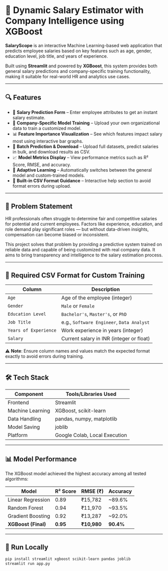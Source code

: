 # 💼 Dynamic Salary Estimator with Company Intelligence using XGBoost

**SalaryScope** is an interactive Machine Learning-based web application that predicts employee salaries based on key features such as age, gender, education level, job title, and years of experience.

Built using **Streamlit** and powered by **XGBoost**, this system provides both general salary predictions and company-specific training functionality, making it suitable for real-world HR and analytics use cases.

---

## 🔍 Features

- 🎯 **Salary Prediction Form** – Enter employee attributes to get an instant salary estimate.
- 🏢 **Company-Specific Model Training** – Upload your own organizational data to train a customized model.
- 📊 **Feature Importance Visualization** – See which features impact salary most using interactive bar graphs.
- 📁 **Batch Prediction & Download** – Upload full datasets, predict salaries in bulk, and download results as CSV.
- 📈 **Model Metrics Display** – View performance metrics such as R² Score, RMSE, and accuracy.
- 🧠 **Adaptive Learning** – Automatically switches between the general model and custom-trained models.
- 📌 **Built-in CSV Format Guidance** – Interactive help section to avoid format errors during upload.

---

## 🧠 Problem Statement

HR professionals often struggle to determine fair and competitive salaries for potential and current employees. Factors like experience, education, and role demand play significant roles — but without data-driven insights, compensation can become biased or inconsistent.

This project solves that problem by providing a predictive system trained on reliable data and capable of being customized with real company data. It aims to bring transparency and intelligence to the salary estimation process.

---

## 📁 Required CSV Format for Custom Training

| Column               | Description                                 |
|----------------------|---------------------------------------------|
| `Age`                | Age of the employee (integer)               |
| `Gender`             | `Male` or `Female`                          |
| `Education Level`    | `Bachelor's`, `Master's`, or `PhD`          |
| `Job Title`          | e.g., `Software Engineer`, `Data Analyst`   |
| `Years of Experience`| Work experience in years (integer)          |
| `Salary`             | Current salary in INR (integer or float)    |

⚠️ **Note**: Ensure column names and values match the expected format exactly to avoid errors during training.

---

## 🛠️ Tech Stack

| Component     | Tools/Libraries Used                             |
|---------------|--------------------------------------------------|
| Frontend      | Streamlit                                        |
| Machine Learning | XGBoost, scikit-learn                         |
| Data Handling | pandas, numpy, matplotlib                        |
| Model Saving  | joblib                                           |
| Platform      | Google Colab, Local Execution                    |

---

## 📊 Model Performance

The XGBoost model achieved the highest accuracy among all tested algorithms:

| Model               | R² Score | RMSE (₹) | Accuracy |
|---------------------|----------|----------|----------|
| Linear Regression   | 0.89     | ₹15,782  | ~89.6%   |
| Random Forest       | 0.94     | ₹11,970  | ~93.5%   |
| Gradient Boosting   | 0.92     | ₹13,287  | ~92.0%   |
| **XGBoost (Final)** | **0.95** | **₹10,980** | **90.4%** |

---


## 🚀 Run Locally
```bash
pip install streamlit xgboost scikit-learn pandas joblib
streamlit run app.py
